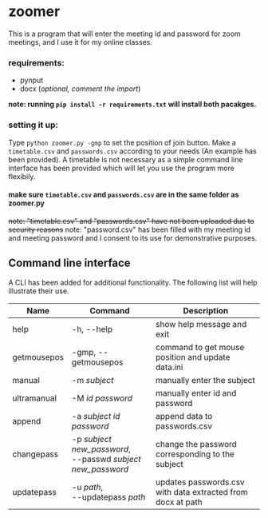 # zoomer
This is a program that will enter the meeting id and password for zoom meetings, and I use it for my online classes. 

### requirements:
- pynput
- docx (*optional, comment the import*)

**note: running `pip install -r requirements.txt` will install both pacakges.**

### setting it up:
Type ```python zoomer.py -gmp``` to set the position of join button.
Make a ```timetable.csv``` and ```passwords.csv``` according to your needs (An example has been provided).
A timetable is not necessary as a simple command line interface has been provided which will let you use the program more flexibily.

#### make sure ```timetable.csv``` and ```passwords.csv``` are in the same folder as zoomer.py
~~note: "timetable.csv" and "passwords.csv" have not been uploaded due to security reasons~~
note: "password.csv" has been filled with my meeting id and meeting password and I consent to its use for demonstrative purposes.

## Command line interface
A CLI has been added for additional functionality.
The following list will help illustrate their use.

Name         | Command             | Description
-------------|---------------------|----------------------------------
 help        | -h, --help          |show help message and exit
 getmousepos  |-gmp, --getmousepos|command to get mouse position and update data.ini
manual       |-m *subject*           |manually enter the subject      
ultramanual  |-M *id password*      |manually enter id and password
 append      |-a *subject id password*|append data to passwords.csv
changepass   |-p *subject new_password*,<br> --passwd *subject new_password*|change the password corresponding to the subject                   
updatepass   |-u *path*, <br>--updatepass *path*|updates passwords.csv with data extracted from docx at path


